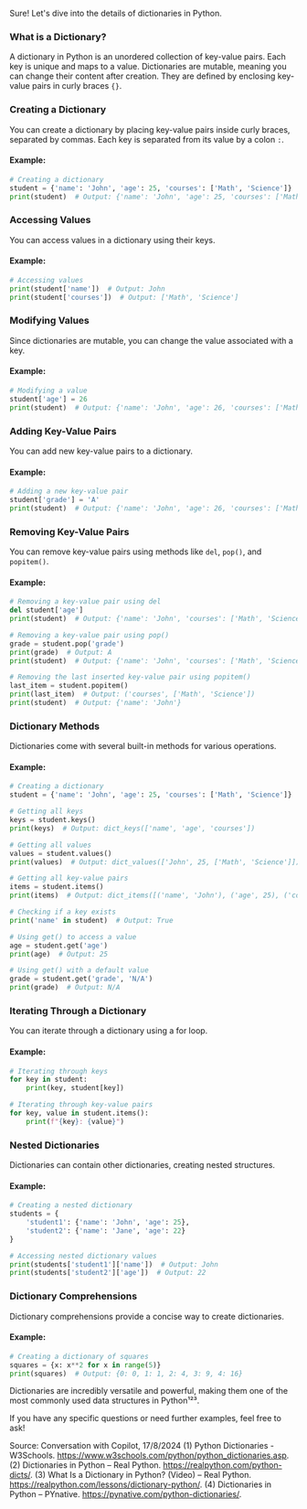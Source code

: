 Sure! Let's dive into the details of dictionaries in Python.

### What is a Dictionary?
A dictionary in Python is an unordered collection of key-value pairs. Each key is unique and maps to a value. Dictionaries are mutable, meaning you can change their content after creation. They are defined by enclosing key-value pairs in curly braces `{}`.

### Creating a Dictionary
You can create a dictionary by placing key-value pairs inside curly braces, separated by commas. Each key is separated from its value by a colon `:`.

#### Example:
```python
# Creating a dictionary
student = {'name': 'John', 'age': 25, 'courses': ['Math', 'Science']}
print(student)  # Output: {'name': 'John', 'age': 25, 'courses': ['Math', 'Science']}
```

### Accessing Values
You can access values in a dictionary using their keys.

#### Example:
```python
# Accessing values
print(student['name'])  # Output: John
print(student['courses'])  # Output: ['Math', 'Science']
```

### Modifying Values
Since dictionaries are mutable, you can change the value associated with a key.

#### Example:
```python
# Modifying a value
student['age'] = 26
print(student)  # Output: {'name': 'John', 'age': 26, 'courses': ['Math', 'Science']}
```

### Adding Key-Value Pairs
You can add new key-value pairs to a dictionary.

#### Example:
```python
# Adding a new key-value pair
student['grade'] = 'A'
print(student)  # Output: {'name': 'John', 'age': 26, 'courses': ['Math', 'Science'], 'grade': 'A'}
```

### Removing Key-Value Pairs
You can remove key-value pairs using methods like `del`, `pop()`, and `popitem()`.

#### Example:
```python
# Removing a key-value pair using del
del student['age']
print(student)  # Output: {'name': 'John', 'courses': ['Math', 'Science'], 'grade': 'A'}

# Removing a key-value pair using pop()
grade = student.pop('grade')
print(grade)  # Output: A
print(student)  # Output: {'name': 'John', 'courses': ['Math', 'Science']}

# Removing the last inserted key-value pair using popitem()
last_item = student.popitem()
print(last_item)  # Output: ('courses', ['Math', 'Science'])
print(student)  # Output: {'name': 'John'}
```

### Dictionary Methods
Dictionaries come with several built-in methods for various operations.

#### Example:
```python
# Creating a dictionary
student = {'name': 'John', 'age': 25, 'courses': ['Math', 'Science']}

# Getting all keys
keys = student.keys()
print(keys)  # Output: dict_keys(['name', 'age', 'courses'])

# Getting all values
values = student.values()
print(values)  # Output: dict_values(['John', 25, ['Math', 'Science']])

# Getting all key-value pairs
items = student.items()
print(items)  # Output: dict_items([('name', 'John'), ('age', 25), ('courses', ['Math', 'Science'])])

# Checking if a key exists
print('name' in student)  # Output: True

# Using get() to access a value
age = student.get('age')
print(age)  # Output: 25

# Using get() with a default value
grade = student.get('grade', 'N/A')
print(grade)  # Output: N/A
```

### Iterating Through a Dictionary
You can iterate through a dictionary using a for loop.

#### Example:
```python
# Iterating through keys
for key in student:
    print(key, student[key])

# Iterating through key-value pairs
for key, value in student.items():
    print(f"{key}: {value}")
```

### Nested Dictionaries
Dictionaries can contain other dictionaries, creating nested structures.

#### Example:
```python
# Creating a nested dictionary
students = {
    'student1': {'name': 'John', 'age': 25},
    'student2': {'name': 'Jane', 'age': 22}
}

# Accessing nested dictionary values
print(students['student1']['name'])  # Output: John
print(students['student2']['age'])  # Output: 22
```

### Dictionary Comprehensions
Dictionary comprehensions provide a concise way to create dictionaries.

#### Example:
```python
# Creating a dictionary of squares
squares = {x: x**2 for x in range(5)}
print(squares)  # Output: {0: 0, 1: 1, 2: 4, 3: 9, 4: 16}
```

Dictionaries are incredibly versatile and powerful, making them one of the most commonly used data structures in Python¹²³.

If you have any specific questions or need further examples, feel free to ask!

Source: Conversation with Copilot, 17/8/2024
(1) Python Dictionaries - W3Schools. https://www.w3schools.com/python/python_dictionaries.asp.
(2) Dictionaries in Python – Real Python. https://realpython.com/python-dicts/.
(3) What Is a Dictionary in Python? (Video) – Real Python. https://realpython.com/lessons/dictionary-python/.
(4) Dictionaries in Python – PYnative. https://pynative.com/python-dictionaries/.